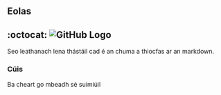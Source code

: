 ## Eolas

:octocat:
![GitHub Logo](/images/logo.png)
--------------------------
Seo leathanach lena thástáil cad é an chuma a thiocfas
ar an markdown.

### Cúis
Ba cheart go mbeadh sé suimiúil
